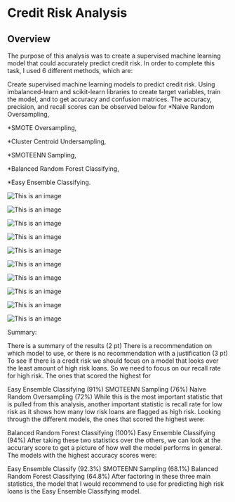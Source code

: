 # Credit Risk Analysis
## Overview
The purpose of this analysis was to create a supervised machine learning model that could accurately predict credit risk. In order to complete this task, I used 6 different methods, which are:

Create supervised machine learning models to predict credit risk. Using imbalanced-learn and scikit-learn libraries to create target variables, train the model, and to get accuracy and confusion matrices. The accuracy, precision, and recall scores can be observed below for 
*Naive Random Oversampling, 

*SMOTE Oversampling, 

*Cluster Centroid Undersampling, 

*SMOTEENN Sampling, 

*Balanced Random Forest Classifying, 

*Easy Ensemble Classifying.


![This is an image](https://i.imgur.com/yDA5Gvb.png)

![This is an image](https://i.imgur.com/eNKKQ81.png)

![This is an image](https://i.imgur.com/sTiQ5gx.png)

![This is an image](https://i.imgur.com/vR6XXVZ.png)

![This is an image](https://i.imgur.com/XmcwPCC.png)

![This is an image](https://i.imgur.com/30HxUNW.png)

![This is an image](https://i.imgur.com/NwSbTGg.png)

![This is an image](https://i.imgur.com/TNTKzRn.png)

![This is an image](https://i.imgur.com/moHpAi9.png)

![This is an image](https://i.imgur.com/Uldfjc2.png)


Summary:

There is a summary of the results (2 pt)
There is a recommendation on which model to use, or there is no recommendation with a justification (3 pt)
\
To see if there is a credit risk we should focus on a model that looks over the least amount of high risk loans. So we need to focus on our recall rate for high risk. 
The ones that scored the highest for 


Easy Ensemble Classifying (91%)
SMOTEENN Sampling (76%)
Naive Random Oversampling (72%)
While this is the most important statistic that is pulled from this analysis, another important statistic is recall rate for low risk as it shows how many low risk loans are flagged as high risk. Looking through the different models, the ones that scored the highest were:

Balanced Random Forest Classifying (100%)
Easy Ensemble Classifying (94%)
After taking these two statistics over the others, we can look at the accurary score to get a picture of how well the model performs in general. The models with the highest accuracy scores were:

Easy Ensemble Classify (92.3%)
SMOTEENN Sampling (68.1%)
Balanced Random Forest Classifying (64.8%)
After factoring in these three main statistics, the model that I would recommend to use for predicting high risk loans is the Easy Ensemble Classifying model.
